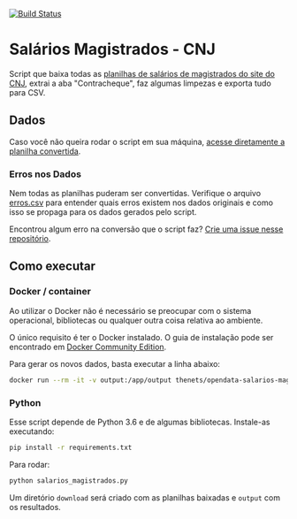 [![Build Status](https://travis-ci.org/thenets/salarios-magistrados.svg?branch=develop)](https://travis-ci.org/thenets/salarios-magistrados)

# Salários Magistrados - CNJ

Script que baixa todas as [planilhas de salários de magistrados do site do
CNJ](http://www.cnj.jus.br/transparencia/remuneracao-dos-magistrados), extrai a
aba "Contracheque", faz algumas limpezas e exporta tudo para CSV.


## Dados

Caso você não queira rodar o script em sua máquina, [acesse diretamente a
planilha
convertida](https://drive.google.com/open?id=1R59t64Ml5v94YtGu76w5p17PEPb3V2dm).

### Erros nos Dados

Nem todas as planilhas puderam ser convertidas. Verifique o arquivo
[erros.csv](erros.csv) para entender quais erros existem nos dados originais e
como isso se propaga para os dados gerados pelo script.

Encontrou algum erro na conversão que o script faz? [Crie uma issue nesse
repositório](https://github.com/turicas/salarios-magistrados/issues/new).

## Como executar

### Docker / container

Ao utilizar o Docker não é necessário se preocupar com o sistema operacional, bibliotecas ou qualquer outra coisa relativa ao ambiente.

O único requisito é ter o Docker instalado. O guia de instalação pode ser encontrado em [Docker Community Edition](https://www.docker.com/community-edition).

Para gerar os novos dados, basta executar a linha abaixo:

```bash
docker run --rm -it -v output:/app/output thenets/opendata-salarios-magistrados
```


### Python

Esse script depende de Python 3.6 e de algumas bibliotecas. Instale-as
executando:

```bash
pip install -r requirements.txt
```

Para rodar:

```bash
python salarios_magistrados.py
```

Um diretório `download` será criado com as planilhas baixadas e `output` com os
resultados.
